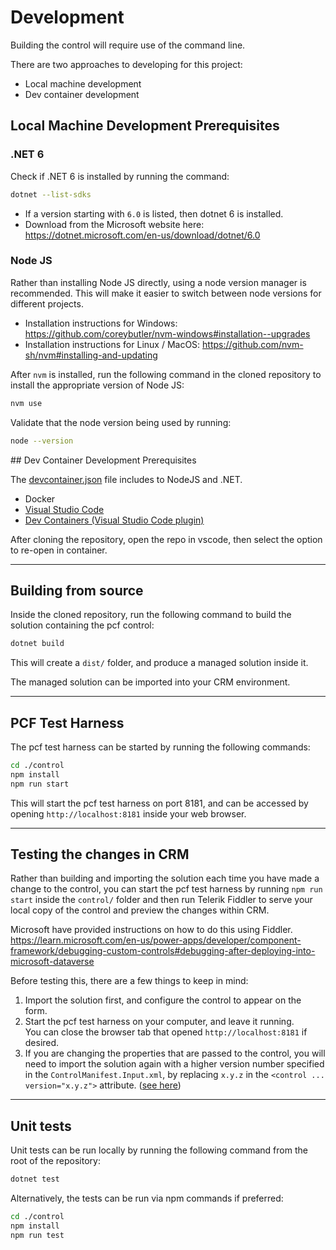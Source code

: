 # Development
Building the control will require use of the command line.

There are two approaches to developing for this project:
- Local machine development
- Dev container development

## Local Machine Development Prerequisites

### .NET 6
Check if .NET 6 is installed by running the command:
```sh
dotnet --list-sdks
```
- If a version starting with `6.0` is listed, then dotnet 6 is installed.
- Download from the Microsoft website here:
    https://dotnet.microsoft.com/en-us/download/dotnet/6.0

### Node JS
Rather than installing Node JS directly, using a node version manager is recommended. This will make it easier to switch between node versions for different projects.
- Installation instructions for Windows: https://github.com/coreybutler/nvm-windows#installation--upgrades
- Installation instructions for Linux / MacOS: https://github.com/nvm-sh/nvm#installing-and-updating

After `nvm` is installed, run the following command in the cloned repository to install the appropriate version of Node JS:
```sh
nvm use
```

Validate that the node version being used by running:
```sh
node --version
```

## Dev Container Development Prerequisites

The [devcontainer.json](../.devcontainer/devcontainer.json) file includes to NodeJS and .NET.

- Docker
- [Visual Studio Code](https://code.visualstudio.com/download)
- [Dev Containers (Visual Studio Code plugin)](https://marketplace.visualstudio.com/items?itemName=ms-vscode-remote.remote-containers)

After cloning the repository, open the repo in vscode, then select the option to re-open in container.

---

## Building from source
Inside the cloned repository, run the following command to build the solution containing the pcf control:
```sh
dotnet build
```

This will create a `dist/` folder, and produce a managed solution inside it.

The managed solution can be imported into your CRM environment.

---

## PCF Test Harness
The pcf test harness can be started by running the following commands:
```sh
cd ./control
npm install
npm run start
```

This will start the pcf test harness on port 8181, and can be accessed by opening `http://localhost:8181` inside your web browser.

---

## Testing the changes in CRM
Rather than building and importing the solution each time you have made a change to the control, you can start the pcf test harness by running `npm run start` inside the `control/` folder and then run Telerik Fiddler to serve your local copy of the control and preview the changes within CRM.

Microsoft have provided instructions on how to do this using Fiddler.
https://learn.microsoft.com/en-us/power-apps/developer/component-framework/debugging-custom-controls#debugging-after-deploying-into-microsoft-dataverse

Before testing this, there are a few things to keep in mind:
1. Import the solution first, and configure the control to appear on the form.
1. Start the pcf test harness on your computer, and leave it running. \
You can close the browser tab that opened `http://localhost:8181` if desired.
1. If you are changing the properties that are passed to the control, you will need to import the solution again with a higher version number specified in the `ControlManifest.Input.xml`, by replacing `x.y.z` in the `<control ... version="x.y.z">` attribute. ([see here](https://github.com/cathalnoonan/d365-pcf-securityrolemanager/blob/main/control/SecurityRoleManager/ControlManifest.Input.xml#L3))

---

## Unit tests
Unit tests can be run locally by running the following command from the root of the repository:
```sh
dotnet test
```

Alternatively, the tests can be run via npm commands if preferred:
```sh
cd ./control
npm install
npm run test
```
